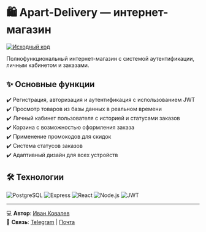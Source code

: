 # 🛍 Apart-Delivery — интернет-магазин

[![Исходный код](https://img.shields.io/badge/-ИСХОДНЫЙ_КОД-181717?style=for-the-badge&logo=github&logoColor=white)](https://github.com/ivkovalevv/apart-delivery)

Полнофункциональный интернет-магазин с системой аутентификации, личным кабинетом и заказами.

## ✨ Основные функции

✔️ Регистрация, авторизация и аутентификация с использованием JWT  
✔️ Просмотр товаров из базы данных в реальном времени  
✔️ Личный кабинет пользователя с историей и статусами заказов  
✔️ Корзина с возможностью оформления заказа  
✔️ Применение промокодов для скидок  
✔️ Система статусов заказов  
✔️ Адаптивный дизайн для всех устройств  

## 🛠 Технологии

![PostgreSQL](https://img.shields.io/badge/-PostgreSQL-4169E1?style=for-the-badge&logo=postgresql&logoColor=white)
![Express](https://img.shields.io/badge/-Express-000000?style=for-the-badge&logo=express&logoColor=white)
![React](https://img.shields.io/badge/-React-61DAFB?style=for-the-badge&logo=react&logoColor=black)
![Node.js](https://img.shields.io/badge/-Node.js-339933?style=for-the-badge&logo=node.js&logoColor=white)
![JWT](https://img.shields.io/badge/-JWT-000000?style=for-the-badge&logo=json-web-tokens&logoColor=white)

---

💻 **Автор**: [Иван Ковалев](https://kovalev-site.ru)  
📩 **Связь**: [Telegram](https://t.me/x_kovalev) | [Почта](mailto:ivkovalevv@gmail.ru)
